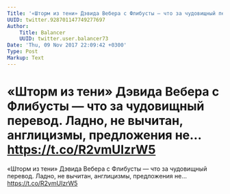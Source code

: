 ```yaml
---
Title: '«Шторм из тени» Дэвида Вебера с Флибусты — что за чудовищный перевод. Ладно, не вычитан, англицизмы, предложения не… https://t.co/R2vmUIzrW5'
UUID: twitter.928701147749277697
Author:
    Title: Balancer
    UUID: twitter.user.balancer73
Date: 'Thu, 09 Nov 2017 22:09:42 +0300'
Type: Post
Markup: Text
---
```


# «Шторм из тени» Дэвида Вебера с Флибусты — что за чудовищный перевод. Ладно, не вычитан, англицизмы, предложения не… https://t.co/R2vmUIzrW5

«Шторм из тени» Дэвида Вебера с Флибусты — что за чудовищный
перевод. Ладно, не вычитан, англицизмы, предложения не…
https://t.co/R2vmUIzrW5